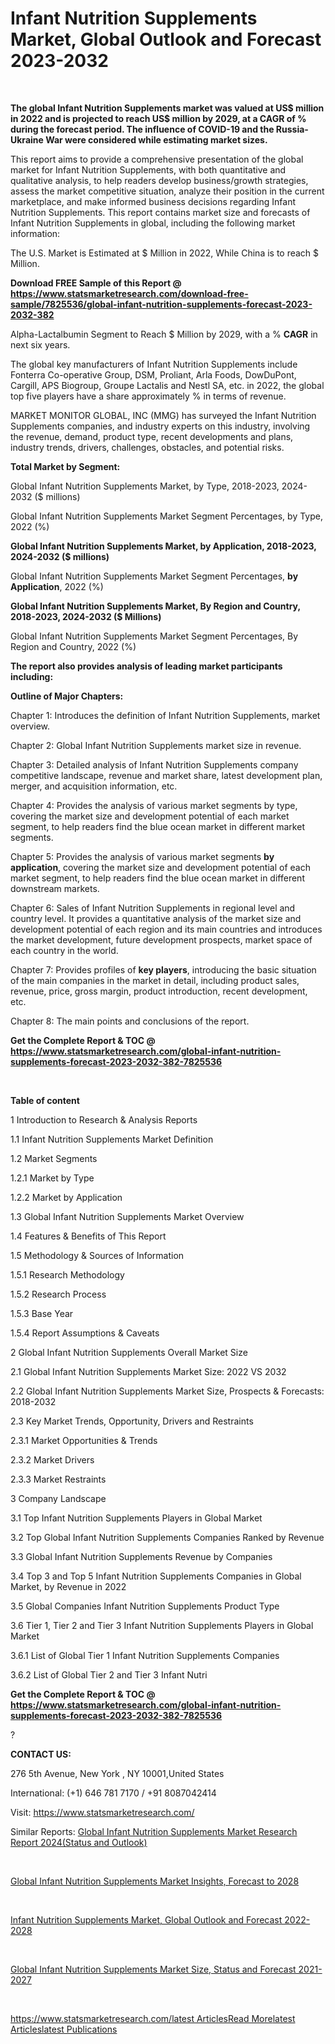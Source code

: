 <h1>Infant Nutrition Supplements Market, Global Outlook and Forecast 2023-2032</h1><br/><p><strong>The global Infant Nutrition Supplements market was valued at US$ million in 2022 and is projected to reach US$ million by 2029, at a <strong>CAGR</strong> of % during the forecast period. The influence of COVID-19 and the Russia-Ukraine War were considered while estimating market sizes.</strong></p>
 
 
 
 <p>This report aims to provide a comprehensive presentation of the global market for Infant Nutrition Supplements, with both quantitative and qualitative analysis, to help readers develop business/growth strategies, assess the market competitive situation, analyze their position in the current marketplace, and make informed business decisions regarding Infant Nutrition Supplements. This report contains market size and forecasts of Infant Nutrition Supplements in global, including the following market information:</p>
 
 
 
 <p>The U.S. Market is Estimated at $ Million in 2022, While China is to reach $ Million.</p>
 
 
 
 <p><strong>Download FREE Sample of this Report @ <a href="https://www.statsmarketresearch.com/download-free-sample/7825536/global-infant-nutrition-supplements-forecast-2023-2032-382">https://www.statsmarketresearch.com/download-free-sample/7825536/global-infant-nutrition-supplements-forecast-2023-2032-382</a></strong></p>
 
 
 
 <p>Alpha-Lactalbumin Segment to Reach $ Million by 2029, with a % <strong>CAGR</strong> in next six years.</p>
 
 
 
 <p>The global key manufacturers of Infant Nutrition Supplements include Fonterra Co-operative Group, DSM, Proliant, Arla Foods, DowDuPont, Cargill, APS Biogroup, Groupe Lactalis and Nestl SA, etc. in 2022, the global top five players have a share approximately % in terms of revenue.</p>
 
 
 
 <p>MARKET MONITOR GLOBAL, INC (MMG) has surveyed the Infant Nutrition Supplements companies, and industry experts on this industry, involving the revenue, demand, product type, recent developments and plans, industry trends, drivers, challenges, obstacles, and potential risks.</p>
 
 
 
 <p><strong>Total Market by Segment:</strong></p>
 
 
 
 <p>Global Infant Nutrition Supplements Market, by Type, 2018-2023, 2024-2032 ($ millions)</p>
 
 
 
 <p>Global Infant Nutrition Supplements Market Segment Percentages, by Type, 2022 (%)</p>
 
 
 
 <p><strong>Global Infant Nutrition Supplements Market, <strong>by Application</strong>, 2018-2023, 2024-2032 ($ millions)</strong></p>
 
 
 
 <p>Global Infant Nutrition Supplements Market Segment Percentages, <strong>by Application</strong>, 2022 (%)</p>
 
 
 
 <p><strong>Global Infant Nutrition Supplements Market, By Region and Country, 2018-2023, 2024-2032 ($ Millions)</strong></p>
 
 
 
 <p>Global Infant Nutrition Supplements Market Segment Percentages, By Region and Country, 2022 (%)</p>
 
 
 
 <p><strong>The report also provides analysis of leading market participants including:</strong></p>
 
 
 
 <p><strong>Outline of Major Chapters:</strong></p>
 
 
 
 <p>Chapter 1: Introduces the definition of Infant Nutrition Supplements, market overview.</p>
 
 
 
 <p>Chapter 2: Global Infant Nutrition Supplements market size in revenue.</p>
 
 
 
 <p>Chapter 3: Detailed analysis of Infant Nutrition Supplements company competitive landscape, revenue and market share, latest development plan, merger, and acquisition information, etc.</p>
 
 
 
 <p>Chapter 4: Provides the analysis of various market segments by type, covering the market size and development potential of each market segment, to help readers find the blue ocean market in different market segments.</p>
 
 
 
 <p>Chapter 5: Provides the analysis of various market segments <strong>by application</strong>, covering the market size and development potential of each market segment, to help readers find the blue ocean market in different downstream markets.</p>
 
 
 
 <p>Chapter 6: Sales of Infant Nutrition Supplements in regional level and country level. It provides a quantitative analysis of the market size and development potential of each region and its main countries and introduces the market development, future development prospects, market space of each country in the world.</p>
 
 
 
 <p>Chapter 7: Provides profiles of <strong>key players</strong>, introducing the basic situation of the main companies in the market in detail, including product sales, revenue, price, gross margin, product introduction, recent development, etc.</p>
 
 
 
 <p>Chapter 8: The main points and conclusions of the report.</p>
 
 
 
 <div><b>Get the Complete Report & TOC @ <a href="https://www.statsmarketresearch.com/global-infant-nutrition-supplements-forecast-2023-2032-382-7825536">https://www.statsmarketresearch.com/global-infant-nutrition-supplements-forecast-2023-2032-382-7825536</a></b></div>
 
 
 
 <p><br />
 
 <b>Table of content</b></p>
 
 
 
 <p>1 Introduction to Research & Analysis Reports<br />
 
 1.1 Infant Nutrition Supplements Market Definition<br />
 
 1.2 Market Segments<br />
 
 1.2.1 Market by Type<br />
 
 1.2.2 Market by Application<br />
 
 1.3 Global Infant Nutrition Supplements Market Overview<br />
 
 1.4 Features & Benefits of This Report<br />
 
 1.5 Methodology & Sources of Information<br />
 
 1.5.1 Research Methodology<br />
 
 1.5.2 Research Process<br />
 
 1.5.3 Base Year<br />
 
 1.5.4 Report Assumptions & Caveats<br />
 
 2 Global Infant Nutrition Supplements Overall Market Size<br />
 
 2.1 Global Infant Nutrition Supplements Market Size: 2022 VS 2032<br />
 
 2.2 Global Infant Nutrition Supplements Market Size, Prospects & Forecasts: 2018-2032<br />
 
 2.3 Key Market Trends, Opportunity, Drivers and Restraints<br />
 
 2.3.1 Market Opportunities & Trends<br />
 
 2.3.2 Market Drivers<br />
 
 2.3.3 Market Restraints<br />
 
 3 Company Landscape<br />
 
 3.1 Top Infant Nutrition Supplements Players in Global Market<br />
 
 3.2 Top Global Infant Nutrition Supplements Companies Ranked by Revenue<br />
 
 3.3 Global Infant Nutrition Supplements Revenue by Companies<br />
 
 3.4 Top 3 and Top 5 Infant Nutrition Supplements Companies in Global Market, by Revenue in 2022<br />
 
 3.5 Global Companies Infant Nutrition Supplements Product Type<br />
 
 3.6 Tier 1, Tier 2 and Tier 3 Infant Nutrition Supplements Players in Global Market<br />
 
 3.6.1 List of Global Tier 1 Infant Nutrition Supplements Companies<br />
 
 3.6.2 List of Global Tier 2 and Tier 3 Infant Nutri</p>
 
 
 
 <div><b>Get the Complete Report & TOC @ <a href="https://www.statsmarketresearch.com/global-infant-nutrition-supplements-forecast-2023-2032-382-7825536">https://www.statsmarketresearch.com/global-infant-nutrition-supplements-forecast-2023-2032-382-7825536</a></b></div>
 
 
 
 <p>? </p>
 
 
 
 <p><b>CONTACT US:</b><br />
 
 276 5th Avenue, New York , NY 10001,United States<br />
 
 International: (+1) 646 781 7170 / +91 8087042414<br />
 
 Visit: <a href="https://www.statsmarketresearch.com/">https://www.statsmarketresearch.com/</a><br />
 
 Similar Reports: <a href="https://www.statsmarketresearch.com/global-infant-nutrition-supplements-forecast-2023-2032-382-7825536">Global Infant Nutrition Supplements Market Research Report 2024(Status and Outlook)</a><br />
 
 <br />
 
 <a href="https://www.statsmarketresearch.com/global-infant-nutrition-supplements-forecast-2023-2032-382-7825536">Global Infant Nutrition Supplements Market Insights, Forecast to 2028</a><br />
 
 <br />
 
 <a href="https://www.statsmarketresearch.com/global-infant-nutrition-supplements-forecast-2023-2032-382-7825536">Infant Nutrition Supplements Market, Global Outlook and Forecast 2022-2028</a><br />
 
 <br />
 
 <a href="https://www.statsmarketresearch.com/global-infant-nutrition-supplements-forecast-2023-2032-382-7825536">Global Infant Nutrition Supplements Market Size, Status and Forecast 2021-2027</a><br />
 
 <br />
 
 <a href="https://gyeongbokgung.com">https://www.statsmarketresearch.com/</a><a href="https://hallyeomaritime.com">latest Articles</a><a href="https://jingwansa.com">Read More</a><a href="https://nguoiviet.jp/">latest Articles</a><a href="https://www.intelmarketresearch.com/">latest Publications</a></p>